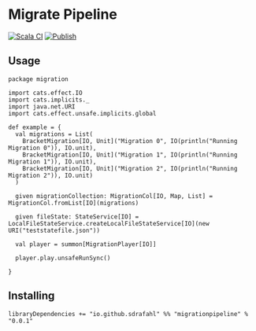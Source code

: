 # Migrate Pipeline

[![Scala CI](https://github.com/sdrafahl/migratepipeline/actions/workflows/scala.yml/badge.svg)](https://github.com/sdrafahl/migratepipeline/actions/workflows/scala.yml)
[![Publish](https://github.com/sdrafahl/migratepipeline/actions/workflows/release.yml/badge.svg)](https://github.com/sdrafahl/migratepipeline/actions/workflows/release.yml)

## Usage

```
package migration

import cats.effect.IO
import cats.implicits._
import java.net.URI
import cats.effect.unsafe.implicits.global

def example = {
  val migrations = List(
    BracketMigration[IO, Unit]("Migration 0", IO(println("Running Migration 0")), IO.unit),
    BracketMigration[IO, Unit]("Migration 1", IO(println("Running Migration 1")), IO.unit),
    BracketMigration[IO, Unit]("Migration 2", IO(println("Running Migration 2")), IO.unit)
  )

  given migrationCollection: MigrationCol[IO, Map, List] = MigrationCol.fromList[IO](migrations)

  given fileState: StateService[IO] = LocalFileStateService.createLocalFileStateService[IO](new URI("teststatefile.json"))

  val player = summon[MigrationPlayer[IO]]

  player.play.unsafeRunSync()

}

```

## Installing

```
libraryDependencies += "io.github.sdrafahl" %% "migrationpipeline" % "0.0.1"
```
